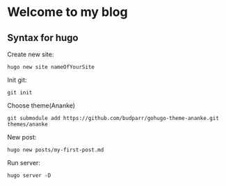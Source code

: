 # Welcome to my blog  
## Syntax for hugo  
Create new site:  
```
hugo new site nameOfYourSite  
```  
Init git:  
```
git init  
```  
Choose theme(Ananke)  
```
git submodule add https://github.com/budparr/gohugo-theme-ananke.git themes/ananke  
```  
New post:  
```
hugo new posts/my-first-post.md
```  
Run server:  
```
hugo server -D
```  
